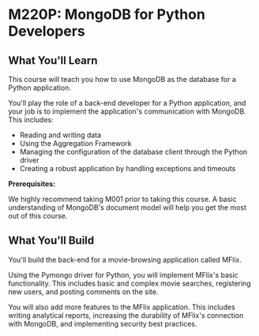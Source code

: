 # M220P: MongoDB for Python Developers

## What You'll Learn

This course will teach you how to use MongoDB as the database for a Python application.

You'll play the role of a back-end developer for a Python application, and your job is to implement the application's communication with MongoDB. This includes:

- Reading and writing data
- Using the Aggregation Framework
- Managing the configuration of the database client through the Python driver
- Creating a robust application by handling exceptions and timeouts

**Prerequisites:**

We highly recommend taking M001 prior to taking this course. A basic understanding of MongoDB's document model will help you get the most out of this course.

## What You'll Build

You'll build the back-end for a movie-browsing application called MFlix.

Using the Pymongo driver for Python, you will implement MFlix's basic functionality. This includes basic and complex movie searches, registering new users, and posting comments on the site.

You will also add more features to the MFlix application. This includes writing analytical reports, increasing the durability of MFlix's connection with MongoDB, and implementing security best practices.

<br/>

